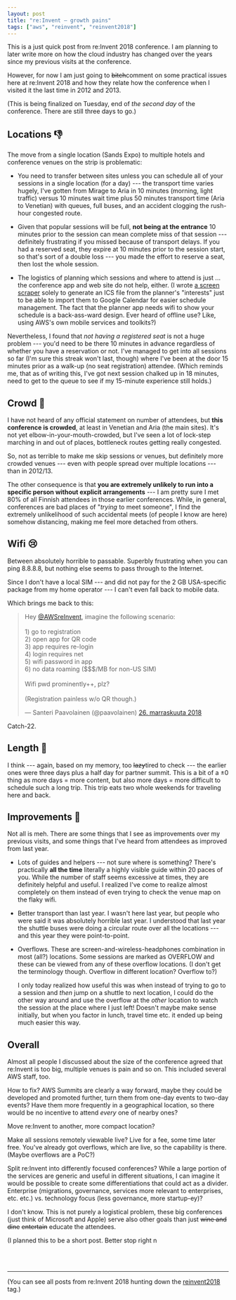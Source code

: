 ```yaml
---
layout: post
title: "re:Invent — growth pains"
tags: ["aws", "reinvent", "reinvent2018"]
---
```


This is a just quick post from re:Invent 2018 conference. I am
planning to later write more on how the cloud industry has changed
over the years since my previous visits at the conference.

However, for now I am just going to <strike>bitch</strike>comment on
some practical issues here at re:Invent 2018 and how they relate how
the conference when I visited it the last time in 2012 and 2013.

(This is being finalized on Tuesday, end of *the second day* of the
conference. There are still three days to go.)

## Locations 👎

The move from a single location (Sands Expo) to multiple hotels and
conference venues on the strip is problematic:

* You need to transfer between sites unless you can schedule all of
  your sessions in a single location (for a day) --- the transport
  time varies hugely, I've gotten from Mirage to Aria in 10 minutes
  (morning, light traffic) versus 10 minutes wait time plus 50 minutes
  transport time (Aria to Venetian) with queues, full buses, and
  an accident clogging the rush-hour congested route.

* Given that popular sessions will be full, **not being at the
  entrance** 10 minutes prior to the session can mean complete miss of
  that session --- definitely frustrating if you missed because of
  transport delays. If you had a reserved seat, they expire at 10
  minutes prior to the session start, so that's sort of a double loss
  --- you made the effort to reserve a seat, then lost the whole
  session.

* The logistics of planning which sessions and where to attend is just
  ... the conference app and web site do not help, either. (I wrote [a
  screen scraper](https://github.com/santtu/reinvent2ics) solely to
  generate an ICS file from the planner's "interests" just to be able
  to import them to Google Calendar for easier schedule
  management. The fact that the planner app needs wifi to show your
  schedule is a back-ass-ward design. Ever heard of offline use? Like,
  using AWS's own mobile services and toolkits?)

Nevertheless, I found that *not having a registered seat* is not a
huge problem --- you'd need to be there 10 minutes in advance
regardless of whether you have a reservation or not. I've managed to
get into all sessions so far (I'm sure this streak won't last, though)
where I've been at the door 15 minutes prior as a walk-up (no seat
registration) attendee. (Which reminds me, that as of writing this,
I've got next session chalked up in 18 minutes, need to get to the
queue to see if my 15-minute experience still holds.)

## Crowd 🤷

I have not heard of any official statement on number of attendees, but
**this conference is crowded**, at least in Venetian and Aria (the
main sites). It's not yet elbow-in-your-mouth-crowded, but I've seen a
lot of lock-step marching in and out of places, bottleneck routes
getting really congested.

So, not as terrible to make me skip sessions or venues, but definitely
more crowded venues --- even with people spread over multiple
locations --- than in 2012/13.

The other consequence is that **you are extremely unlikely to run into
a specific person without explicit arrangements** --- I am pretty sure
I met 80% of all Finnish attendees in those earlier
conferences. While, in general, conferences are bad places of
"*trying* to meet someone", I find the extremely unlikelihood of such
accidental meets (of people I know are here) somehow distancing,
making me feel more detached from others.

## Wifi 😢

Between absolutely horrible to passable. Superbly frustrating when you
can ping 8.8.8.8, but nothing else seems to pass through to the
Internet.

Since I don't have a local SIM --- and did not pay for the 2 GB
USA-specific package from my home operator --- I can't even fall back
to mobile data.

Which brings me back to this:

<blockquote class="twitter-tweet" data-lang="en"><p lang="en"
dir="ltr">Hey <a
href="https://twitter.com/AWSreInvent?ref_src=twsrc%5Etfw">@AWSreInvent</a>,
imagine the following scenario:<br><br>1) go to registration<br>2)
open app for QR code<br>3) app requires re-login<br>4) login requires
net<br>5) wifi password in app<br>6) no data roaming ($$$/MB for
non-US SIM)<br><br>Wifi pwd prominently++, plz?<br><br>(Registration
painless w/o QR though.)</p>&mdash; Santeri Paavolainen (@paavolainen)
<a
href="https://twitter.com/paavolainen/status/1066890425737375744?ref_src=twsrc%5Etfw">26. marraskuuta
2018</a>
</blockquote>
<script async src="https://platform.twitter.com/widgets.js" charset="utf-8"></script>

Catch-22.

## Length 🤔

I think --- again, based on my memory, too <strike>lazy</strike>tired
to check --- the earlier ones were three days plus a half day for
partner summit. This is a bit of a ±0 thing as more days = more
content, but also more days = more difficult to schedule such a long
trip. This trip eats two whole weekends for traveling here and back.

## Improvements 🙋

Not all is meh. There are some things that I see as improvements over
my previous visits, and some things that I've heard from attendees as
improved from last year.

* Lots of guides and helpers --- not sure where is something? There's
  practically **all the time** literally a highly visible guide within
  20 paces of you. While the number of staff seems excessive at times,
  they are definitely helpful and useful. I realized I've come to
  realize almost completely on them instead of even trying to check
  the venue map on the flaky wifi.

* Better transport than last year. I wasn't here last year, but people
  who were said it was absolutely horrible last year. I understood
  that last year the shuttle buses were doing a circular route over
  all the locations --- and this year they were point-to-point.

* Overflows. These are screen-and-wireless-headphones combination in
  most (all?) locations. Some sessions are marked as OVERFLOW and
  these can be viewed from any of these overflow locations. (I don't
  get the terminology though. Overflow in different location? Overflow
  to?)

  I only today realized how useful this was when instead of trying to
  go to a session and *then* jump on a shuttle to next location, I
  could do the other way around and use the overflow at the *other*
  location to watch the session at the place where I just left!
  Doesn't maybe make sense initially, but when you factor in lunch,
  travel time etc. it ended up being much easier this way.

## Overall

Almost all people I discussed about the size of the conference agreed
that re:Invent is too big, multiple venues is pain and so on. This
included several AWS staff, too.

How to fix? AWS Summits are clearly a way forward, maybe they could be
developed and promoted further, turn them from one-day events to
two-day events? Have them more frequently in a geographical location,
so there would be no incentive to attend *every* one of nearby ones?

Move re:Invent to another, more compact location?

Make all sessions remotely viewable live? Live for a fee, some time
later free. You've already got overflows, which are live, so the
capability is there. (Maybe overflows are a PoC?)

Split re:Invent into differently focused conferences? While a large
portion of the services are generic and useful in different
situations, I can imagine it would be possible to create some
differentiations that could act as a divider. Enterprise (migrations,
governance, services more relevant to enterprises, etc. etc.)
vs. technology focus (less governance, more startup-ey)?

I don't know. This is not purely a logistical problem, these big
conferences (just think of Microsoft and Apple) serve also other goals
than just <strike>wine and dine</strike> <strike>entertain</strike>
educate the attendees.

(I planned this to be a short post. Better stop right n

<br/>
<br/>

----

(You can see all posts from re:Invent 2018 hunting down the
[reinvent2018](/tags.html#reinvent2018-ref) tag.)
